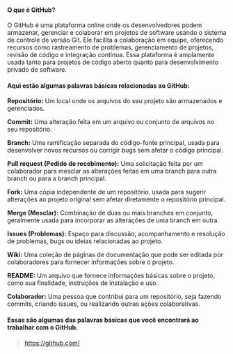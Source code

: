 #### O que é GitHub?
O GitHub é uma plataforma online onde os desenvolvedores podem armazenar, gerenciar e colaborar em projetos de software usando o sistema de controle de versão Git. Ele facilita a colaboração em equipe, 
oferecendo recursos como rastreamento de problemas, gerenciamento de projetos, revisão de código e integração contínua. Essa plataforma é amplamente usada tanto para projetos de código aberto quanto para desenvolvimento privado de software.

#### Aqui estão algumas palavras básicas relacionadas ao GitHub:

**Repositório:** Um local onde os arquivos do seu projeto são armazenados e gerenciados.

**Commit:** Uma alteração feita em um arquivo ou conjunto de arquivos no seu repositório.

**Branch:** Uma ramificação separada do código-fonte principal, usada para desenvolver novos recursos ou corrigir bugs sem afetar o código principal.

**Pull request (Pedido de recebimento):** Uma solicitação feita por um colaborador para mesclar as alterações feitas em uma branch para outra branch ou para a branch principal.

**Fork:** Uma cópia independente de um repositório, usada para sugerir alterações ao projeto original sem afetar diretamente o repositório principal.

**Merge (Mesclar):** Combinação de duas ou mais branches em conjunto, geralmente usada para incorporar as alterações de uma branch em outra.

**Issues (Problemas):** Espaço para discussão, acompanhamento e resolução de problemas, bugs ou ideias relacionadas ao projeto.

**Wiki:** Uma coleção de páginas de documentação que pode ser editada por colaboradores para fornecer informações sobre o projeto.

**README:** Um arquivo que fornece informações básicas sobre o projeto, como sua finalidade, instruções de instalação e uso.

**Colaborador:** Uma pessoa que contribui para um repositório, seja fazendo commits, criando issues, ou realizando outras ações colaborativas.

#### Essas são algumas das palavras básicas que você encontrará ao trabalhar com o GitHub.

> https://github.com/
